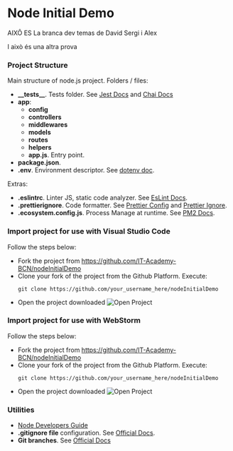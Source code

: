 # Node Initial Demo

AIXÔ ES La branca dev temas de David Sergi i Alex

I això és una altra prova

### Project Structure

Main structure of node.js project. Folders / files:

- <b>\_\_tests\_\_</b>. Tests folder. See [Jest Docs](https://jestjs.io/es-ES/docs/configuration) and [Chai Docs](https://www.chaijs.com/)
- <b>app</b>:
  - <b>config</b>
  - <b>controllers</b>
  - <b>middlewares</b>
  - <b>models</b>
  - <b>routes</b>
  - <b>helpers</b>
  - <b>app.js</b>. Entry point.
- <b>package.json</b>.
- <b>.env</b>. Environment descriptor. See [dotenv doc](https://www.npmjs.com/package/dotenv).

Extras:

- <b>.eslintrc</b>. Linter JS, static code analyzer. See [EsLint Docs](https://eslint.org/docs/user-guide/configuring/configuration-files).
- <b>.prettierignore</b>. Code formatter. See [Prettier Config](https://prettier.io/docs/en/configuration.html) and [Prettier Ignore](https://prettier.io/docs/en/ignore.html).
- <b>.ecosystem.config.js</b>. Process Manage at runtime. See [PM2 Docs](https://pm2.keymetrics.io/).

### Import project for use with Visual Studio Code

Follow the steps below:

- Fork the project from https://github.com/IT-Academy-BCN/nodeInitialDemo
- Clone your fork of the project from the Github Platform. Execute:
  ```
  git clone https://github.com/your_username_here/nodeInitialDemo
  ```
- Open the project downloaded
  ![Open Project](img/VSC_open.png)

### Import project for use with WebStorm

Follow the steps below:

- Fork the project from https://github.com/IT-Academy-BCN/nodeInitialDemo
- Clone your fork of the project from the Github Platform. Execute:
  ```
  git clone https://github.com/your_username_here/nodeInitialDemo
  ```
- Open the project downloaded
  ![Open Project](img/webstorm_open.png)

### Utilities

- [Node Developers Guide](https://nodejs.dev/learn)
- **.gitignore file** configuration. See [Official Docs](https://docs.github.com/en/get-started/getting-started-with-git/ignoring-files).
- **Git branches**. See [Official Docs](https://git-scm.com/book/en/v2/Git-Branching-Branches-in-a-Nutshell)
